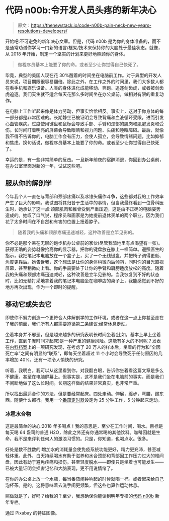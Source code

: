 # 代码 n00b:令开发人员头疼的新年决心

> 原文：<https://thenewstack.io/code-n00b-pain-neck-new-years-resolutions-developers/>

开始吧:不可避免的新年决心文章。但是，代码 n00b 是为你的身体准备的，而不是通常劝诫你学习一门新的语言/框架/技术来保持你的大脑处于最佳状态。就像，从 2018 年开始，制定一个坚实的计划来更好地照顾你的身体。

> 做程序员基本上能要了你的命。或者至少让你觉得自己快死了。

毕竟，典型的美国人现在花 30%醒着的时间坐在电脑前工作。对于典型的开发人员来说，项目期限很容易翻倍。除此之外，在工作之外的时间里，我们大多数人都在看手机和娱乐设备。人类的身体进化成能移动、奔跑、追逐剑齿虎，或者被剑齿虎追逐。我们天生就不适合每天花那么多时间坐在办公桌前，做相对有限的重复动作。

在电脑上工作听起来像是体力劳动，但事实恰恰相反。事实上，这对于你身体的每一部分都是非常困难的。长期静坐已被证明会导致背痛和血液循环受限，进而引发心血管疾病。过度使用键盘和鼠标会导致手部、手臂和颈部的肌肉和肌腱发炎和受伤。长时间盯着明亮的屏幕会导致眼睛和视力问题、头痛和睡眠障碍。最后，就像我不得不告诉你的，电脑工作会有压力，会使人孤立，会导致情绪问题，比如抑郁和焦虑。换句话说，做程序员基本上能要了你的命。或者至少让你觉得自己快死了。

幸运的是，有一些非常简单的反击。一旦新年前夜的宿醉消退，你回到办公桌前，在办公室里面对新的一年，试试这些吧。

## 服从你的解剖学

今年我个人一直在与背部和颈部疼痛以及冰锥头痛作斗争，这些都对我的工作效率产生了巨大的影响。我试图将其归咎于生活中的事情，但当我最终看到一位骨科医生时，她承认了这一点:颈部肌肉和椎骨受到严重压迫，这是由不正确的电脑姿势造成的。她叹了口气说，程序员和画家是为她提前退休买单的两个职业，因为我们花了太多时间在不自然和有害的位置上扭着脖子。

> 随着我的头痛和颈部疼痛迅速减轻，这种改善是立竿见影的。

你不必是那个呆在无聊的跑步机办公桌前的家伙(尽管我暗地里有点渴望有一张)。获得正确的姿势就像抬高你的显示器，把你的键盘放在膝上一样简单。遵照医生的指示，我把笔记本电脑放在一个盒子上，买了一个无线键盘，并把椅子调得更低、角度更靠后。她告诉我，这个想法是让你的身体稍微向后倾斜，同时你的目光直视屏幕，甚至稍微向上看。你的手需要处于让你的手臂和肩膀适度放松的高度。随着我的头痛和颈部疼痛迅速减轻，这种改善是立竿见影的。当我恢复到不好的状态时，比如无精打采地拿着我的笔记本电脑坐在咖啡店的桌子上，我能感觉到不好的地方再次出现，作为一个即时的提醒。

## 移动它或失去它

即使你不努力创造一个更符合人体解剖学的工作环境，或者在这一点上你甚至走在了我的前面，我们所有人都需要遵循第二条建议:经常休息走动。

坐着本身并不邪恶，但是越来越多的研究表明长时间坐着(比如，基本上早上坐着工作，直到午餐时间才起床)是一种严重的健康风险。这能有多大的不同呢？发表在[内科档案](http://archinte.jamanetwork.com/article.aspx?articleid=1108810)上的一项研究发现，在考虑了 20 万人的样本后，坐着的行为和“全因死亡率”之间有明显的“联系”，即每天坐着超过 11 个小时会导致死于任何原因的几率增加 40%。还有一项令人愉快的研究。

听着，我明白。我可以从这里看到你，对我翻白眼，告诉你坐着看这篇文章是多么不健康。甚至在电脑屏幕上。但事实是，这不是我们坐在电脑前的事实，而是我们不间断地做了这么长时间。长期这样做的结果非常真实，也非常严重。

所以找出最适合你的方法，但是要经常起床。四处走动。伸展，踱步，弯腰，踢东西。随便什么都行。我用一个[番茄定时器](https://en.wikipedia.org/wiki/Pomodoro_Technique)设定为 25 分钟工作，5 分钟起床走动。

### 冰雹水合物

这是最简单的决心:2018 年多喝点！我的意思是，至少在工作时间，喝水。目标是每天喝 64 盎司的普通 H2O，除此之外还有你通常喝的其他饮料。咖啡因就是生命，我不是来评判任何人的激浪习惯的。只是，你知道，也喝点水。很多。

好处是数不胜数的:增加水的消耗量会使免疫系统功能更好，精力更充沛，甚至减轻体重。此外，白天持续喝水有助于滋养和水合颈部和背部因工作压力过大的椎间盘，因此有助于避免疼痛和损伤。甚至轻度脱水——即使只是坐着也可能发生——已被大量证明会损害记忆和大脑表现，更不用说情绪了。

在你的办公桌上放一个水瓶，每当番茄闹钟响起的时候就喝一杯。或者起来给自己泡杯茶。是的，这将意味着去洗手间更频繁，但这些也算作运动休息。

照做就是了，好吗？给我的？至少，我想确保你能读到明年专横的[代码 n00b](/tag/code-n00b/) 新年专栏。

通过 Pixabay 的特征图像。

<svg xmlns:xlink="http://www.w3.org/1999/xlink" viewBox="0 0 68 31" version="1.1"><title>Group</title> <desc>Created with Sketch.</desc></svg>